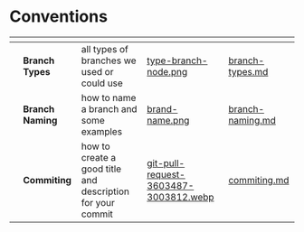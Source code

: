 # Conventions



<table data-view="cards"><thead><tr><th></th><th></th><th></th><th data-hidden data-card-cover data-type="files"></th><th data-hidden data-card-target data-type="content-ref"></th></tr></thead><tbody><tr><td></td><td><strong>Branch Types</strong></td><td>all types of branches we used or could use</td><td><a href="../../../.gitbook/assets/type-branch-node.png">type-branch-node.png</a></td><td><a href="branch-types.md">branch-types.md</a></td></tr><tr><td></td><td><strong>Branch Naming</strong></td><td>how to name a branch and some examples</td><td><a href="../../../.gitbook/assets/brand-name.png">brand-name.png</a></td><td><a href="branch-naming.md">branch-naming.md</a></td></tr><tr><td></td><td><strong>Commiting</strong></td><td>how to create a good title and description for your commit</td><td><a href="../../../.gitbook/assets/git-pull-request-3603487-3003812.webp">git-pull-request-3603487-3003812.webp</a></td><td><a href="commiting.md">commiting.md</a></td></tr></tbody></table>

